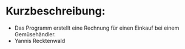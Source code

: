 # Kurzbeschreibung:
- Das Programm erstellt eine Rechnung für einen Einkauf bei einem Gemüsehändler.
- Yannis Recktenwald
